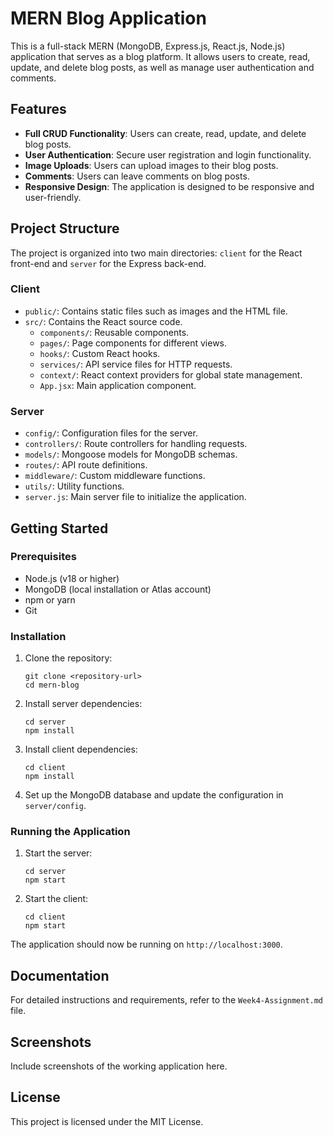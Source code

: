 # MERN Blog Application

This is a full-stack MERN (MongoDB, Express.js, React.js, Node.js) application that serves as a blog platform. It allows users to create, read, update, and delete blog posts, as well as manage user authentication and comments.

## Features

- **Full CRUD Functionality**: Users can create, read, update, and delete blog posts.
- **User Authentication**: Secure user registration and login functionality.
- **Image Uploads**: Users can upload images to their blog posts.
- **Comments**: Users can leave comments on blog posts.
- **Responsive Design**: The application is designed to be responsive and user-friendly.

## Project Structure

The project is organized into two main directories: `client` for the React front-end and `server` for the Express back-end.

### Client

- `public/`: Contains static files such as images and the HTML file.
- `src/`: Contains the React source code.
  - `components/`: Reusable components.
  - `pages/`: Page components for different views.
  - `hooks/`: Custom React hooks.
  - `services/`: API service files for HTTP requests.
  - `context/`: React context providers for global state management.
  - `App.jsx`: Main application component.

### Server

- `config/`: Configuration files for the server.
- `controllers/`: Route controllers for handling requests.
- `models/`: Mongoose models for MongoDB schemas.
- `routes/`: API route definitions.
- `middleware/`: Custom middleware functions.
- `utils/`: Utility functions.
- `server.js`: Main server file to initialize the application.

## Getting Started

### Prerequisites

- Node.js (v18 or higher)
- MongoDB (local installation or Atlas account)
- npm or yarn
- Git

### Installation

1. Clone the repository:
   ```
   git clone <repository-url>
   cd mern-blog
   ```

2. Install server dependencies:
   ```
   cd server
   npm install
   ```

3. Install client dependencies:
   ```
   cd client
   npm install
   ```

4. Set up the MongoDB database and update the configuration in `server/config`.

### Running the Application

1. Start the server:
   ```
   cd server
   npm start
   ```

2. Start the client:
   ```
   cd client
   npm start
   ```

The application should now be running on `http://localhost:3000`.

## Documentation

For detailed instructions and requirements, refer to the `Week4-Assignment.md` file.

## Screenshots

Include screenshots of the working application here.

## License

This project is licensed under the MIT License.